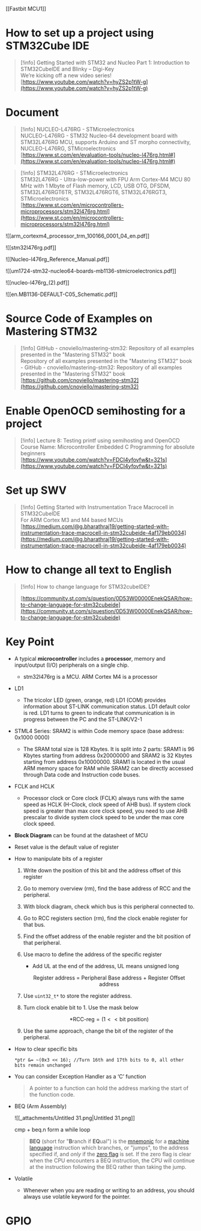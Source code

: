 [[Fastbit MCU1]]

# How to set up a project using STM32Cube IDE

> [!info] Getting Started with STM32 and Nucleo Part 1: Introduction to STM32CubeIDE and Blinky – Digi-Key  
> We’re kicking off a new video series!  
> [https://www.youtube.com/watch?v=hyZS2p1tW-g](https://www.youtube.com/watch?v=hyZS2p1tW-g)  

# Document

> [!info] NUCLEO-L476RG - STMicroelectronics  
> NUCLEO-L476RG - STM32 Nucleo-64 development board with STM32L476RG MCU, supports Arduino and ST morpho connectivity, NUCLEO-L476RG, STMicroelectronics  
> [https://www.st.com/en/evaluation-tools/nucleo-l476rg.html#](https://www.st.com/en/evaluation-tools/nucleo-l476rg.html#)  

> [!info] STM32L476RG - STMicroelectronics  
> STM32L476RG - Ultra-low-power with FPU Arm Cortex-M4 MCU 80 MHz with 1 Mbyte of Flash memory, LCD, USB OTG, DFSDM, STM32L476RGT6TR, STM32L476RGT6, STM32L476RGT3, STMicroelectronics  
> [https://www.st.com/en/microcontrollers-microprocessors/stm32l476rg.html](https://www.st.com/en/microcontrollers-microprocessors/stm32l476rg.html)  

![[arm_cortexm4_processor_trm_100166_0001_04_en.pdf]]

![[stm32l476rg.pdf]]

![[Nucleo-l476rg_Reference_Manual.pdf]]

![[um1724-stm32-nucleo64-boards-mb1136-stmicroelectronics.pdf]]

![[nucleo-l476rg_(2).pdf]]

![[en.MB1136-DEFAULT-C05_Schematic.pdf]]

  

  

# Source Code of Examples on Mastering STM32

> [!info] GitHub - cnoviello/mastering-stm32: Repository of all examples presented in the "Mastering STM32" book  
> Repository of all examples presented in the "Mastering STM32" book - GitHub - cnoviello/mastering-stm32: Repository of all examples presented in the "Mastering STM32" book  
> [https://github.com/cnoviello/mastering-stm32](https://github.com/cnoviello/mastering-stm32)  

# Enable OpenOCD semihosting for a project

> [!info] Lecture 8: Testing printf using semihosting and OpenOCD  
> Course Name: Microcontroller Embedded C Programming for absolute beginners  
> [https://www.youtube.com/watch?v=FDCI4yfovfw&t=321s](https://www.youtube.com/watch?v=FDCI4yfovfw&t=321s)  

# Set up SWV

> [!info] Getting Started with Instrumentation Trace Macrocell in STM32CubeIDE  
> For ARM Cortex M3 and M4 based MCUs  
> [https://medium.com/@g.bharathraj19/getting-started-with-instrumentation-trace-macrocell-in-stm32cubeide-4af179eb0034](https://medium.com/@g.bharathraj19/getting-started-with-instrumentation-trace-macrocell-in-stm32cubeide-4af179eb0034)  

# How to change all text to English

> [!info] How to change language for STM32cubeIDE?  
>  
> [https://community.st.com/s/question/0D53W00000EnekQSAR/how-to-change-language-for-stm32cubeide](https://community.st.com/s/question/0D53W00000EnekQSAR/how-to-change-language-for-stm32cubeide)  

# Key Point

- A typical **microcontroller** includes a **processor**, memory and input/output (I/O) peripherals on a single chip.
    - stm32l476rg is a MCU. ARM Cortex M4 is a processor
- LD1
    - The tricolor LED (green, orange, red) LD1 (COM) provides information about ST-LINK communication status. LD1 default color is red. LD1 turns to green to indicate that communication is in progress between the PC and the ST-LINK/V2-1
- STML4 Series: SRAM2 is within Code memory space (base address: 0x1000 0000)
    - The SRAM total size is 128 Kbytes. It is split into 2 parts: SRAM1 is 96 Kbytes starting from address 0x20000000 and SRAM2 is 32 Kbytes starting from address 0x10000000. SRAM1 is located in the usual ARM memory space for RAM while SRAM2 can be directly accessed through Data code and Instruction code buses.
- FCLK and HCLK
    - Processor clock or Core clock (FCLK) always runs with the same speed as HCLK (H-Clock, clock speed of AHB bus). If system clock speed is greater than max core clock speed, you need to use AHB prescalar to divide system clock speed to be under the max core clock speed.
- **Block Diagram** can be found at the datasheet of MCU
- Reset value is the default value of register
- How to manipulate bits of a register
    1. Write down the position of this bit and the address offset of this register
    2. Go to memory overview (rm), find the base address of RCC and the peripheral.
    3. With block diagram, check which bus is this peripheral connected to.
    4. Go to RCC registers section (rm), find the clock enable register for that bus.
    5. Find the offset address of the enable register and the bit position of that peripheral.
    6. Use macro to define the address of the specific register
        
        - Add UL at the end of the address, UL means unsigned long
        
        $$\text{Register address = Peripheral Base address + Register Offset address}$$
        
    7. Use `uint32_t*` to store the register address.
    8. Turn clock enable bit to 1. Use the mask below
        
        $$\text{*RCC-reg}=(1<<\text{bit position})$$
        
    9. Use the same approach, change the bit of the register of the peripheral.
- How to clear specific bits
    
    ```Plain
    *ptr &= ~(0x3 << 16); //Turn 16th and 17th bits to 0, all other bits remain unchanged
    ```
    
- You can consider Exception Handler as a ‘C’ function
    
    > A pointer to a function can hold the address marking the start of the function code.
    
- BEQ (Arm Assembly)
    
    ![[_attachments/Untitled 31.png|Untitled 31.png]]
    
    cmp + beq.n form a while loop
    
    > **BEQ** (short for "**B**ranch if **EQ**ual") is the [mnemonic](https://www.c64-wiki.com/wiki/Mnemonic) for a [machine language](https://www.c64-wiki.com/wiki/Machine_language) instruction which branches, or "jumps", to the address specified if, and _only_ if the [zero flag](https://www.c64-wiki.com/wiki/Zero_flag) is set. If the zero flag is clear when the CPU encounters a BEQ instruction, the CPU will continue at the instruction following the BEQ rather than taking the jump.
    
- Volatile
    - Whenever when you are reading or writing to an address, you should always use volatile keyword for the pointer.

# GPIO